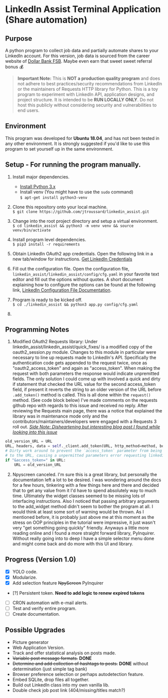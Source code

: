 LinkedIn Assist Terminal Application (Share automation)
==================

## Purpose  

A python program to collect job data and partially automate shares to your LinkedIn account. For this version, job data is sourced from the career website of [Dollar Bank FSB](https://dollarbankcareers.dejobs.org/). Maybe even earn that sweet sweet referral bonus :moneybag:
> **Important Note:**
> This is **NOT a production quality program** and does not adhere to best practices/security recommendations from LinkedIn or the maintainers of Requests HTTP library for Python.
> This is a toy program to experiment with LinkedIn API, application designs, and project structure. It is intended to be **RUN LOCALLY ONLY**. Do not host this publicly without considering security and vulnerabilities to end users.

## Environment  

This program was developed for **Ubuntu 18.04**, and has not been tested in any other environment. It is strongly suggested if you'd like to use this program to set yourself up in the same environment.

## Setup - For running the program manually.  

1. Install major dependencies.  
    -  [Install Python 3.x](https://www.python.org/downloads/)
    -  Install venv (You might have to use the `sudo` command)  
    `$ apt-get install python3-venv`  
    
2. Clone this repository onto your local machine.  
`$ git clone https://github.com/jtroussard/linkedin_assist.git`

3. Change into the root project directory and setup a virtual environment.  
`$ cd linkedin_assist && python3 -m venv venv && source venv/bin/activate`  

4. Install program level dependencies.  
`$ pip3 install -r requirements`  

5. Obtain LinkedIn OAuth2 app credentials. Open the following link in a new tab/window for instructions.
[Get LinkedIn Credentials](https://github.com/jtroussard/linkedin_assist/blob/master/linkedin_assist/docs/get-linkedin-keys.md)  

6. Fill out the configuration file. Open the configuration file, `linkedin_assist/linkedin_assist/config/cfg.yaml` in your favorite text editor and fill out the options without quotes. A short document explaining how to configure the options can be found at the following link, [LinkedIn Configuration File Documentation](https://github.com/jtroussard/linkedin_assist/blob/master/linkedin_assist/docs/configuration-file-documentation.md).  

7. Program is ready to be kicked off.  
`$ cd ./linkedin_assist && python3 app.py config/cfg.yaml`

8. 


## Programming Notes  

1. Modified OAuth2 Requests library: Under linkedin_assist/linkedin_assist/quick_fixes/ is a modified copy of the oauth2_session.py module. Changes to this module in particular were necessary to line up requests made to LinkedIn's API. Specifically the authentication code gets appended to the request twice, once as "oauth2_access_token" and again as "access_token". When making the request with both parameters the response would indicate unpremitted fields. The only solution I could come up with involved a quick and dirty if statement that checked the URL value for the second access_token field, if present it reverts the string to an older version of the URL before `.add_token()` method is called. This is all done within the `request()` method. (See code block below) I've made comments on the requests github repo with regards to this issue and received no reply. After reviewing the Requests main page, there was a notice that explained the library was in maintenance mode only and the contributors/maintainers/developers were engaged with a Requests 3 roll out. [*Side Note: Disheartening but interesting blog post I found while looking into this issue*](https://vorpus.org/blog/why-im-not-collaborating-with-kenneth-reitz/)

```python
old_version_URL = URL
URL, headers, data = self._client.add_token(URL, http_method=method, body=data, headers=headers)
# Dirty work around to prevent the `access_token` parameter from being added
# to the URL, causing a unpermitted parameters error requesting linkedin resource.
if "&access_token=" in URL:
    URL = old_version_URL
```

2. Npyscreen canceled. I'm sure this is a great library, but personally the documentation left a lot to be desired. I was wondering around the docs for a few hours, tinkering with a few things here and there and decided that to get any value from it I'd have to spend absolutely way to much time. Ultimately the widget classes seemed to be missing lots of interfacing instructions. Also I noticed that passing arbitrary arguments to the add_widget method didn't seem to bother the program at all. I would think at least some sort of warning would be thrown. As I mentioned before, it is probably just above me at this moment as the stress on OOP principles in the tutorial were impressive, it just wasn't very "get something going quickly" friendly. Anyways a little more reading online and I found a more straight forward library, PyInquirer. Without really going into to deep I have a simple selector menu done and might come back and do more with this UI and library.

## Progress (Version 1.0)  

- [X] YOLO code.
- [X] Modularize.
- [X] Add selection feature ~~NpyScreen~~ PyInquirer
- [?] Persistent token. **Need to add logic to renew expired tokens**
- [ ] CRON automation with e-mail alerts.
- [ ] Test and verify entire program.
- [ ] Create documentation.

## Possible Upgrades  

- Picture generator
- Web Application Version.
- Track and offer statistical analysis on posts made.
- ~~Variable post message formats.~~ __DONE__
- ~~Determine and add collection of hashtags to posts.~~ __DONE__ without determination (just simple tag bank)
- Browser preference selection or perhaps autodetection feature.
- Embed SQLite, drop files all together.
- Build out LinkedIn class into my own vanilla lib.
- Double check job post link (404/missing/titles match?)